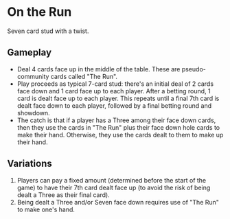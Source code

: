 # On the Run

Seven card stud with a twist.

## Gameplay

* Deal 4 cards face up in the middle of the table. These are pseudo-community cards called "The Run".
* Play proceeds as typical 7-card stud: there's an initial deal of 2 cards face down and 1 card face up to each player. After a betting round, 1 card is dealt face up to each player. This repeats until a final 7th card is dealt face down to each player, followed by a final betting round and showdown.
* The catch is that if a player has a Three among their face down cards, then they use the cards in "The Run" plus their face down hole cards to make their hand. Otherwise, they use the cards dealt to them to make up their hand.

## Variations
1. Players can pay a fixed amount (determined before the start of the game) to have their 7th card dealt face up (to avoid the risk of being dealt a Three as their final card).
2. Being dealt a Three and/or Seven face down requires use of "The Run" to make one's hand.
